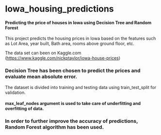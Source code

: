 # Iowa_housing_predictions
#### Predicting the price of houses in Iowa using Decision Tree and Random Forest

This project predicts the housing prices in Iowa based on the features such as Lot Area, year built, Bath area, rooms above ground floor, etc.

The data set can been on Kaggle.com (https://www.kaggle.com/nickptaylor/iowa-house-prices)
### Decision Tree has been chosen to predict the prices and evaluate mean absolute error. 
The dataset is divided into training and testing data using train_test_split for validation.
#### max_leaf_nodes argument is used to take care of underfitting and overfitting of data.

### In order to further improve the accuracy of predictions, Random Forest algorithm has been used.


